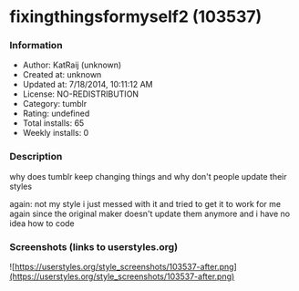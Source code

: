 # fixingthingsformyself2 (103537)

### Information
- Author: KatRaij (unknown)
- Created at: unknown
- Updated at: 7/18/2014, 10:11:12 AM
- License: NO-REDISTRIBUTION
- Category: tumblr
- Rating: undefined
- Total installs: 65
- Weekly installs: 0


### Description
why does tumblr keep changing things and why don't people update their styles

again: not my style i just messed with it and tried to get it to work for me again since the original maker doesn't update them anymore and i have no idea how to code


### Screenshots (links to userstyles.org)
![https://userstyles.org/style_screenshots/103537-after.png](https://userstyles.org/style_screenshots/103537-after.png)


